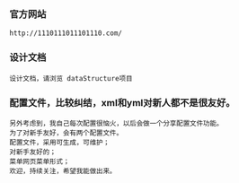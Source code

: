 ### 官方网站
    http://1110111011101110.com/
### 设计文档
    设计文档，请浏览 dataStructure项目

### 配置文件，比较纠结，xml和yml对新人都不是很友好。
    另外考虑到，我自己每次配置很恼火，以后会做一个分享配置文件功能。
    为了对新手友好，会有两个配置文件。
    配置文件，采用可生成，可维护；
    对新手友好的；
    菜单网页菜单形式；
    欢迎，持续关注，希望我能做出来。
 

  
  